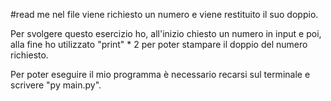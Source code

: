 
#read me
nel file viene richiesto un numero e viene restituito il suo doppio.

Per svolgere questo esercizio ho, all'inizio chiesto un numero in input e poi, alla fine ho utilizzato "print" * 2 per poter stampare il doppio del numero richiesto.

Per poter eseguire il mio programma è necessario recarsi sul terminale e scrivere "py main.py".
